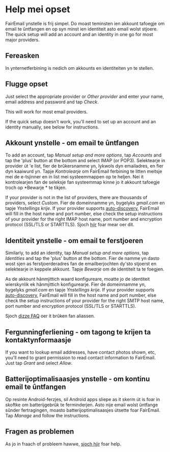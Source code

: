 # Help mei opset

FairEmail ynstelle is frij simpel. Do moast teminsten ien akkount tafoegje om email te ûntfangen en op syn minst ien identiteit asto email wolst stjoere. The quick setup will add an account and an identity in one go for most major providers.

## Fereasken

In ynternetferbining is nedich om akkounts en identiteiten yn te stellen.

## Flugge opset

Just select the appropriate provider or *Other provider* and enter your name, email address and password and tap *Check*.

This will work for most email providers.

If the quick setup doesn't work, you'll need to set up an account and an identity manually, see below for instructions.

## Akkount ynstelle - om email te ûntfangen

To add an account, tap *Manual setup and more options*, tap *Accounts* and tap the 'plus' button at the bottom and select IMAP (or POP3). Selektearje in provider út 'e list, fier de brûkersnamme yn, lykwols dyn emailadres, en fier dyn kaaiwurd yn. Tapje *Kontrolearje* om FairEmail ferbining te litten meitsje mei de e-tsjinner en in list mei systeemmappen op te heljen. Nei it kontrolearjen fan de seleksje fan systeemmap kinne jo it akkount tafoegje troch op *Bewarje * te tikjen.

If your provider is not in the list of providers, there are thousands of providers, select *Custom*. Fier de domeinnamme yn, bygelyks *gmail.com* en tapje *Ynstellings krije*. If your provider supports [auto-discovery](https://tools.ietf.org/html/rfc6186), FairEmail will fill in the host name and port number, else check the setup instructions of your provider for the right IMAP host name, port number and encryption protocol (SSL/TLS or STARTTLS). Sjoch [hjir](https://github.com/M66B/FairEmail/blob/master/FAQ.md#authorizing-accounts) foar mear oer dit.

## Identiteit ynstelle - om email te ferstjoeren

Similarly, to add an identity, tap *Manual setup and more options*, tap *Identities* and tap the 'plus' button at the bottom. Fier de namme yn dasto wost sjen as ferstjoerderadres fan de emailberjochten dy'sto stjoerst en selektearje in keppele akkount. Tapje *Bewarje* om de identiteit ta te foegjen.

As de akkount hânmjittich waard konfigureare, moatte jo de identiteit wierskynlik ek hânmjittich konfigurearje. Fier de domeinnamme yn, bygelyks *gmail.com* en tapje *Ynstellings krije*. If your provider supports [auto-discovery](https://tools.ietf.org/html/rfc6186), FairEmail will fill in the host name and port number, else check the setup instructions of your provider for the right SMTP host name, port number and encryption protocol (SSL/TLS or STARTTLS).

Sjoch [dizze FAQ](https://github.com/M66B/FairEmail/blob/master/FAQ.md#FAQ9) oer it brûken fan aliassen.

## Fergunningferliening - om tagong te krijen ta kontaktynformaasje

If you want to lookup email addresses, have contact photos shown, etc, you'll need to grant permission to read contact information to FairEmail. Just tap *Grant* and select *Allow*.

## Batterijoptimalisaasjes ynstelle - om kontinu email te ûntfangen

Op resinte Android-ferzjes, sil Android apps sliepe as it skerm út is foar in skoftke om batterijgebrûk te ferminderjen. Asto nije email wolst ûntfange sûnder fertragingen, moasto batterijoptimalisaasjes útsette foar FairEmail. Tap *Manage* and follow the instructions.

## Fragen as problemen

As jo in fraach of probleem hawwe, [sjoch hjir](https://github.com/M66B/FairEmail/blob/master/FAQ.md) foar help.